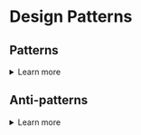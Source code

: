 # Design Patterns

## Patterns
<details>
<summary>Learn more</summary>

- [ ] [Паттерны ООП в метафорах](https://habr.com/ru/post/136766/)
- [ ] [Паттерны для новичков: MVC vs MVP vs MVVM](https://habr.com/ru/post/215605/)
- [ ] [Is Model-View-Controller dead on the front end?](https://www.freecodecamp.org/news/is-mvc-dead-for-the-frontend-35b4d1fe39ec/)
- [ ] [How to Use the Observable Pattern in JavaScript](https://webdevstudios.com/2019/02/19/observable-pattern-in-javascript/)
- [ ] [Observer паттерн в Javascript](https://monsterlessons.com/project/lessons/observer-pattern-v-javascript)
- [ ] [The Publish/Subscribe Pattern in JavaScript](https://jsmanifest.com/the-publish-subscribe-pattern-in-javascript/)
- [ ] [Publish/subscribe в Javascript](https://monsterlessons.com/project/lessons/publishsubscribe-v-javascript)
- [ ] [Observer vs Pub-Sub pattern](https://hackernoon.com/observer-vs-pub-sub-pattern-50d3b27f838c)
- [ ] [JavaScript Design Patterns](https://addyosmani.com/resources/essentialjsdesignpatterns/book/#designpatternsjavascript)

</details>

## Anti-patterns
<details>
<summary>Learn more</summary>

- [ ] [Что такое анти-паттерны?](https://habr.com/ru/post/59005/)

</details>